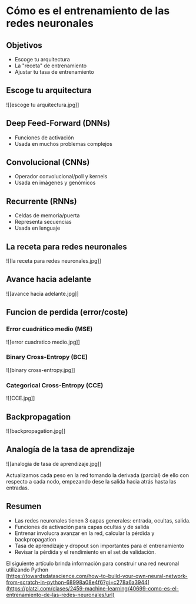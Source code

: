 # Cómo es el entrenamiento de las redes neuronales

## Objetivos
* Escoge tu arquitectura
* La "receta" de entrenamiento
* Ajustar tu tasa de entrenamiento

## Escoge tu arquitectura

![[escoge tu arquitectura.jpg]]

## Deep Feed-Forward (DNNs)
- Funciones de activación
- Usada en muchos problemas complejos

## Convolucional (CNNs)
- Operador convolucional/poll y kernels
- Usada en imágenes y genómicos

## Recurrente (RNNs)
- Celdas de memoria/puerta
- Representa secuencias
- Usada en lenguaje

## La receta para redes neuronales

![[la receta para redes neuronales.jpg]]

## Avance hacia adelante

![[avance hacia adelante.jpg]]


## Funcion de perdida (error/coste) 
### Error cuadrático medio (MSE)

![[error cuadratico medio.jpg]]

### Binary Cross-Entropy (BCE)

![[binary cross-entropy.jpg]]

### Categorical Cross-Entropy (CCE)

![[CCE.jpg]]

## Backpropagation
![[backpropagation.jpg]]

## Analogía de la tasa de aprendizaje
![[analogia de tasa de aprendizaje.jpg]]

Actualizamos cada peso en la red tomando la derivada (parcial) de ello con respecto a cada nodo, empezando dese la salida hacia atrás hasta las entradas.

## Resumen

- Las redes neuronales tienen 3 capas generales: entrada, ocultas, salida.
- Funciones de activación para capas ocultas y de salida
- Entrenar involucra avanzar en la red, calcular la pérdida y backpropagation
- Tasa de aprendizaje y dropout son importantes para el entrenamiento
- Revisar la pérdida y el rendimiento en el set de validación.


El siguiente artículo brinda información para construir una red neuronal utilizando Python  
[https://towardsdatascience.com/how-to-build-your-own-neural-network-from-scratch-in-python-68998a08e4f6?gi=c278a6a3944](https://platzi.com/clases/2459-machine-learning/40699-como-es-el-entrenamiento-de-las-redes-neuronales/url)